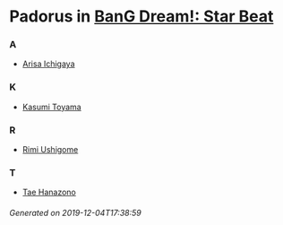 # Padorus in [BanG Dream!: Star Beat](https://myanimelist.net/manga/85856/BanG_Dream__Star_Beat)

### A
* [Arisa Ichigaya](https://github.com/shadow578/Project-Padoru/blob/master/table-of-contents/characters/ArisaIchigaya.md)

### K
* [Kasumi Toyama](https://github.com/shadow578/Project-Padoru/blob/master/table-of-contents/characters/KasumiToyama.md)

### R
* [Rimi Ushigome](https://github.com/shadow578/Project-Padoru/blob/master/table-of-contents/characters/RimiUshigome.md)

### T
* [Tae Hanazono](https://github.com/shadow578/Project-Padoru/blob/master/table-of-contents/characters/TaeHanazono.md)

###### Generated on 2019-12-04T17:38:59
